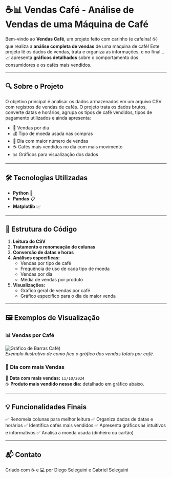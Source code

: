 # ☕📊 Vendas Café - Análise de Vendas de uma Máquina de Café

Bem-vindo ao **Vendas Café**, um projeto feito com carinho (e cafeína! ☕) que realiza a **análise completa de vendas** de uma máquina de café! Este projeto lê os dados de vendas, trata e organiza as informações, e no final... 📈 apresenta **gráficos detalhados** sobre o comportamento dos consumidores e os cafés mais vendidos.

---

## 🔍 Sobre o Projeto

O objetivo principal é analisar os dados armazenados em um arquivo CSV com registros de vendas de cafés. O projeto trata os dados brutos, converte datas e horários, agrupa os tipos de café vendidos, tipos de pagamento utilizados e ainda apresenta:

- 📆 Vendas por dia
- 💰 Tipo de moeda usada nas compras
- 🥇 Dia com maior número de vendas
- ☕ Cafés mais vendidos no dia com mais movimento
- 📊 Gráficos para visualização dos dados

---

## 🛠️ Tecnologias Utilizadas

- **Python** 🐍
- **Pandas** 📋
- **Matplotlib** 📈

---

## 📂 Estrutura do Código

1. **Leitura do CSV**
2. **Tratamento e renomeação de colunas**
3. **Conversão de datas e horas**
4. **Análises específicas:**
   - Vendas por tipo de café
   - Frequência de uso de cada tipo de moeda
   - Vendas por dia
   - Média de vendas por produto
5. **Visualizações:**
   - Gráfico geral de vendas por café
   - Gráfico específico para o dia de maior venda

---

## 🖼️ Exemplos de Visualização

### 📊 Vendas por Café
![Gráfico de Barras Café](https://i.ibb.co/ynF01LBC/vendas-cafe.jpg))  
*Exemplo ilustrativo de como fica o gráfico das vendas totais por café.*

### 📅 Dia com mais Vendas
📍 **Data com mais vendas:** `11/10/2024`  
☕ **Produto mais vendido nesse dia:** detalhado em gráfico abaixo.

---

## 💡 Funcionalidades Finais
✅ Renomeia colunas para melhor leitura
✅ Organiza dados de datas e horários
✅ Identifica cafés mais vendidos
✅ Apresenta gráficos 📊 intuitivos e informativos
✅ Analisa a moeda usada (dinheiro ou cartão)

---

## 📬 Contato
Criado com ☕ e 💻 por Diego Seleguini e Gabriel Seleguini
